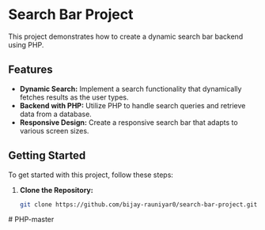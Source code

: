 # Search Bar Project

This project demonstrates how to create a dynamic search bar backend using PHP.

## Features

- **Dynamic Search:** Implement a search functionality that dynamically fetches results as the user types.
- **Backend with PHP:** Utilize PHP to handle search queries and retrieve data from a database.
- **Responsive Design:** Create a responsive search bar that adapts to various screen sizes.

## Getting Started

To get started with this project, follow these steps:

1. **Clone the Repository:**
   ```bash
   git clone https://github.com/bijay-rauniyar0/search-bar-project.git
#   P H P - m a s t e r  
 